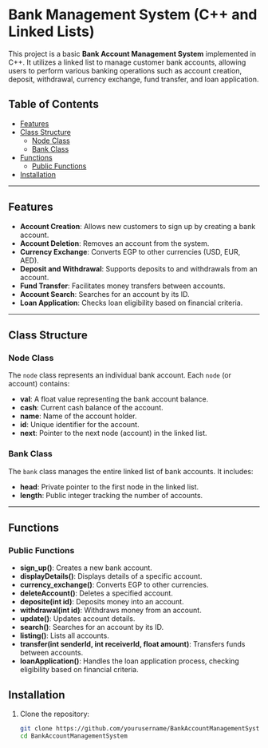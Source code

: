 # Bank Management System (C++ and Linked Lists)

This project is a basic **Bank Account Management System** implemented in C++. It utilizes a linked list to manage customer bank accounts, allowing users to perform various banking operations such as account creation, deposit, withdrawal, currency exchange, fund transfer, and loan application.

## Table of Contents
- [Features](#features)
- [Class Structure](#class-structure)
  - [Node Class](#node-class)
  - [Bank Class](#bank-class)
- [Functions](#functions)
  - [Public Functions](#public-functions)
- [Installation](#installation)

---

## Features

- **Account Creation**: Allows new customers to sign up by creating a bank account.
- **Account Deletion**: Removes an account from the system.
- **Currency Exchange**: Converts EGP to other currencies (USD, EUR, AED).
- **Deposit and Withdrawal**: Supports deposits to and withdrawals from an account.
- **Fund Transfer**: Facilitates money transfers between accounts.
- **Account Search**: Searches for an account by its ID.
- **Loan Application**: Checks loan eligibility based on financial criteria.

---

## Class Structure

### Node Class
The `node` class represents an individual bank account. Each `node` (or account) contains:
- **val**: A float value representing the bank account balance.
- **cash**: Current cash balance of the account.
- **name**: Name of the account holder.
- **id**: Unique identifier for the account.
- **next**: Pointer to the next node (account) in the linked list.

### Bank Class
The `bank` class manages the entire linked list of bank accounts. It includes:
- **head**: Private pointer to the first node in the linked list.
- **length**: Public integer tracking the number of accounts.

---

## Functions

### Public Functions

- **sign_up()**: Creates a new bank account.
- **displayDetails()**: Displays details of a specific account.
- **currency_exchange()**: Converts EGP to other currencies.
- **deleteAccount()**: Deletes a specified account.
- **deposite(int id)**: Deposits money into an account.
- **withdrawal(int id)**: Withdraws money from an account.
- **update()**: Updates account details.
- **search()**: Searches for an account by its ID.
- **listing()**: Lists all accounts.
- **transfer(int senderId, int receiverId, float amount)**: Transfers funds between accounts.
- **loanApplication()**: Handles the loan application process, checking eligibility based on financial criteria.

## Installation

1. Clone the repository:
   ```bash
   git clone https://github.com/yourusername/BankAccountManagementSystem.git
   cd BankAccountManagementSystem
